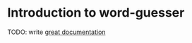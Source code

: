 # Introduction to word-guesser

TODO: write [great documentation](http://jacobian.org/writing/what-to-write/)
